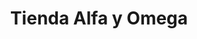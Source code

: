 ---
title: "Tienda Alfa y Omega"
url: /zona-19-ciudad-de-guatemala/tienda-alfa-y-omega/
shop: Kiosk
---